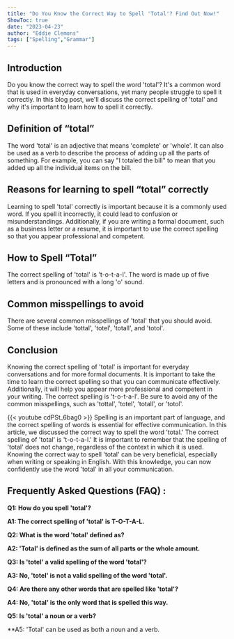 ```yaml
---
title: "Do You Know the Correct Way to Spell 'Total'? Find Out Now!"
ShowToc: true 
date: "2023-04-23"
author: "Eddie Clemons" 
tags: ["Spelling","Grammar"]
---
```

## Introduction

Do you know the correct way to spell the word 'total'? It's a common word that is used in everyday conversations, yet many people struggle to spell it correctly. In this blog post, we'll discuss the correct spelling of 'total' and why it's important to learn how to spell it correctly.

## Definition of “total”

The word 'total' is an adjective that means 'complete' or 'whole'. It can also be used as a verb to describe the process of adding up all the parts of something. For example, you can say "I totaled the bill" to mean that you added up all the individual items on the bill.

## Reasons for learning to spell “total” correctly

Learning to spell 'total' correctly is important because it is a commonly used word. If you spell it incorrectly, it could lead to confusion or misunderstandings. Additionally, if you are writing a formal document, such as a business letter or a resume, it is important to use the correct spelling so that you appear professional and competent.

## How to Spell “Total”

The correct spelling of 'total' is 't-o-t-a-l'. The word is made up of five letters and is pronounced with a long 'o' sound.

## Common misspellings to avoid

There are several common misspellings of 'total' that you should avoid. Some of these include 'tottal', 'totel', 'totall', and 'totol'.

## Conclusion

Knowing the correct spelling of 'total' is important for everyday conversations and for more formal documents. It is important to take the time to learn the correct spelling so that you can communicate effectively. Additionally, it will help you appear more professional and competent in your writing. The correct spelling is 't-o-t-a-l'. Be sure to avoid any of the common misspellings, such as 'tottal', 'totel', 'totall', or 'totol'.

{{< youtube cdPSt_6bag0 >}} 
Spelling is an important part of language, and the correct spelling of words is essential for effective communication. In this article, we discussed the correct way to spell the word 'total.' The correct spelling of 'total' is 't-o-t-a-l.' It is important to remember that the spelling of 'total' does not change, regardless of the context in which it is used. Knowing the correct way to spell 'total' can be very beneficial, especially when writing or speaking in English. With this knowledge, you can now confidently use the word 'total' in all your communication.

## Frequently Asked Questions (FAQ) :
**Q1: How do you spell 'total'?**

**A1: The correct spelling of 'total' is T-O-T-A-L.**

**Q2: What is the word 'total' defined as?**

**A2: 'Total' is defined as the sum of all parts or the whole amount.**

**Q3: Is 'totel' a valid spelling of the word 'total'?**

**A3: No, 'totel' is not a valid spelling of the word 'total'.**

**Q4: Are there any other words that are spelled like 'total'?**

**A4: No, 'total' is the only word that is spelled this way.**

**Q5: Is 'total' a noun or a verb?**

**A5: 'Total' can be used as both a noun and a verb.





